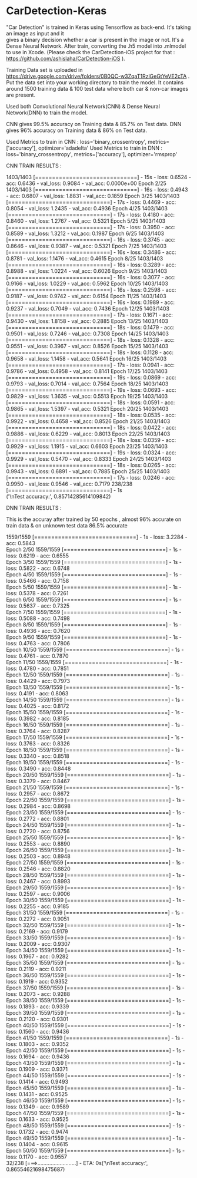 # CarDetection-Keras
"Car Detection" is trained in Keras using Tensorflow as back-end. It's taking an image as input and it  
gives a binary decision whether a car is present in the image or not. It's a Dense Neural Network. After train, converting the .h5 model
into .mlmodel to use in Xcode. (Please check the CarDetection-iOS project for that :  https://github.com/ashislaha/CarDetection-iOS ).

Training Data set is uploaded in https://drive.google.com/drive/folders/0B0QC-w3ZqaT1RzlGeGtYeVE2cTA . Put the data set into your working 
directory to train the model. It contains around 1500 training data & 100 test data where both car & non-car images are present.

Used both Convolutional Neural Network(CNN) & Dense Neural Network(DNN) to train the model. 

CNN gives 99.5% accuracy on Training data & 85.7% on Test data.
DNN gives 96%   accuracy on Training data & 86% on Test data.

Used Metrics to train in CNN : loss='binary_crossentropy', metrics=['accuracy'], optimizer='adadelta'
Used Metrics to train in DNN : loss='binary_crossentropy', metrics=['accuracy'], optimizer='rmsprop'

CNN TRAIN RESULTS : 

1403/1403 [==============================] - 15s - loss: 0.6524 - acc: 0.6436 - val_loss: 0.9084 - val_acc: 0.0000e+00
Epoch 2/25
1403/1403 [==============================] - 16s - loss: 0.4943 - acc: 0.6807 - val_loss: 1.8831 - val_acc: 0.1859
Epoch 3/25
1403/1403 [==============================] - 17s - loss: 0.4469 - acc: 0.8054 - val_loss: 1.2435 - val_acc: 0.4936
Epoch 4/25
1403/1403 [==============================] - 17s - loss: 0.4180 - acc: 0.8460 - val_loss: 1.2767 - val_acc: 0.5321
Epoch 5/25
1403/1403 [==============================] - 17s - loss: 0.3950 - acc: 0.8589 - val_loss: 1.3212 - val_acc: 0.1987
Epoch 6/25
1403/1403 [==============================] - 16s - loss: 0.3745 - acc: 0.8646 - val_loss: 0.9387 - val_acc: 0.5321
Epoch 7/25
1403/1403 [==============================] - 16s - loss: 0.3486 - acc: 0.8781 - val_loss: 1.1476 - val_acc: 0.4615
Epoch 8/25
1403/1403 [==============================] - 16s - loss: 0.3289 - acc: 0.8988 - val_loss: 1.0224 - val_acc: 0.6026
Epoch 9/25
1403/1403 [==============================] - 16s - loss: 0.3077 - acc: 0.9166 - val_loss: 1.0229 - val_acc: 0.5962
Epoch 10/25
1403/1403 [==============================] - 16s - loss: 0.2598 - acc: 0.9187 - val_loss: 0.9742 - val_acc: 0.6154
Epoch 11/25
1403/1403 [==============================] - 16s - loss: 0.1989 - acc: 0.9237 - val_loss: 0.7049 - val_acc: 0.7436
Epoch 12/25
1403/1403 [==============================] - 17s - loss: 0.1671 - acc: 0.9430 - val_loss: 1.8158 - val_acc: 0.2885
Epoch 13/25
1403/1403 [==============================] - 18s - loss: 0.1479 - acc: 0.9501 - val_loss: 0.7246 - val_acc: 0.7308
Epoch 14/25
1403/1403 [==============================] - 18s - loss: 0.1328 - acc: 0.9551 - val_loss: 0.3967 - val_acc: 0.8526
Epoch 15/25
1403/1403 [==============================] - 18s - loss: 0.1128 - acc: 0.9658 - val_loss: 1.1458 - val_acc: 0.5641
Epoch 16/25
1403/1403 [==============================] - 17s - loss: 0.0941 - acc: 0.9786 - val_loss: 0.4958 - val_acc: 0.8141
Epoch 17/25
1403/1403 [==============================] - 19s - loss: 0.0869 - acc: 0.9793 - val_loss: 0.7014 - val_acc: 0.7564
Epoch 18/25
1403/1403 [==============================] - 19s - loss: 0.0693 - acc: 0.9829 - val_loss: 1.3635 - val_acc: 0.5513
Epoch 19/25
1403/1403 [==============================] - 18s - loss: 0.0591 - acc: 0.9865 - val_loss: 1.5397 - val_acc: 0.5321
Epoch 20/25
1403/1403 [==============================] - 18s - loss: 0.0535 - acc: 0.9922 - val_loss: 0.4658 - val_acc: 0.8526
Epoch 21/25
1403/1403 [==============================] - 18s - loss: 0.0422 - acc: 0.9886 - val_loss: 0.6229 - val_acc: 0.8013
Epoch 22/25
1403/1403 [==============================] - 18s - loss: 0.0359 - acc: 0.9929 - val_loss: 1.1915 - val_acc: 0.6603
Epoch 23/25
1403/1403 [==============================] - 19s - loss: 0.0324 - acc: 0.9929 - val_loss: 0.5470 - val_acc: 0.8333
Epoch 24/25
1403/1403 [==============================] - 18s - loss: 0.0265 - acc: 0.9943 - val_loss: 0.6891 - val_acc: 0.7885
Epoch 25/25
1403/1403 [==============================] - 17s - loss: 0.0246 - acc: 0.9950 - val_loss: 0.9546 - val_acc: 0.7179
238/238 [==============================] - 1s     
('\nTest accuracy:', 0.85714285614109842)


DNN TRAIN RESULTS : 

This is the accuray after trained by 50 epochs , almost 96% accurate on train data & on unknown test data 86.5% accurate

1559/1559 [==============================] - 1s - loss: 3.2284 - acc: 0.5843      
Epoch 2/50
1559/1559 [==============================] - 1s - loss: 0.6219 - acc: 0.6555     
Epoch 3/50
1559/1559 [==============================] - 1s - loss: 0.5822 - acc: 0.6748     
Epoch 4/50
1559/1559 [==============================] - 1s - loss: 0.5466 - acc: 0.7158     
Epoch 5/50
1559/1559 [==============================] - 1s - loss: 0.5378 - acc: 0.7261     
Epoch 6/50
1559/1559 [==============================] - 1s - loss: 0.5637 - acc: 0.7325     
Epoch 7/50
1559/1559 [==============================] - 1s - loss: 0.5088 - acc: 0.7498     
Epoch 8/50
1559/1559 [==============================] - 1s - loss: 0.4936 - acc: 0.7620     
Epoch 9/50
1559/1559 [==============================] - 1s - loss: 0.4763 - acc: 0.7806     
Epoch 10/50
1559/1559 [==============================] - 1s - loss: 0.4761 - acc: 0.7870     
Epoch 11/50
1559/1559 [==============================] - 1s - loss: 0.4780 - acc: 0.7851     
Epoch 12/50
1559/1559 [==============================] - 1s - loss: 0.4429 - acc: 0.7973     
Epoch 13/50
1559/1559 [==============================] - 1s - loss: 0.4191 - acc: 0.8063     
Epoch 14/50
1559/1559 [==============================] - 1s - loss: 0.4025 - acc: 0.8172     
Epoch 15/50
1559/1559 [==============================] - 1s - loss: 0.3982 - acc: 0.8185     
Epoch 16/50
1559/1559 [==============================] - 1s - loss: 0.3764 - acc: 0.8287     
Epoch 17/50
1559/1559 [==============================] - 1s - loss: 0.3763 - acc: 0.8326     
Epoch 18/50
1559/1559 [==============================] - 1s - loss: 0.3340 - acc: 0.8518     
Epoch 19/50
1559/1559 [==============================] - 1s - loss: 0.3490 - acc: 0.8448     
Epoch 20/50
1559/1559 [==============================] - 1s - loss: 0.3379 - acc: 0.8467     
Epoch 21/50
1559/1559 [==============================] - 1s - loss: 0.2957 - acc: 0.8672     
Epoch 22/50
1559/1559 [==============================] - 1s - loss: 0.2984 - acc: 0.8698     
Epoch 23/50
1559/1559 [==============================] - 1s - loss: 0.2772 - acc: 0.8801     
Epoch 24/50
1559/1559 [==============================] - 1s - loss: 0.2720 - acc: 0.8756     
Epoch 25/50
1559/1559 [==============================] - 1s - loss: 0.2553 - acc: 0.8890     
Epoch 26/50
1559/1559 [==============================] - 1s - loss: 0.2503 - acc: 0.8948     
Epoch 27/50
1559/1559 [==============================] - 1s - loss: 0.2546 - acc: 0.8820     
Epoch 28/50
1559/1559 [==============================] - 1s - loss: 0.2467 - acc: 0.8993     
Epoch 29/50
1559/1559 [==============================] - 1s - loss: 0.2597 - acc: 0.9006     
Epoch 30/50
1559/1559 [==============================] - 1s - loss: 0.2255 - acc: 0.9185     
Epoch 31/50
1559/1559 [==============================] - 1s - loss: 0.2272 - acc: 0.9051     
Epoch 32/50
1559/1559 [==============================] - 1s - loss: 0.2169 - acc: 0.9179     
Epoch 33/50
1559/1559 [==============================] - 1s - loss: 0.2009 - acc: 0.9307     
Epoch 34/50
1559/1559 [==============================] - 1s - loss: 0.1967 - acc: 0.9282     
Epoch 35/50
1559/1559 [==============================] - 1s - loss: 0.2119 - acc: 0.9211     
Epoch 36/50
1559/1559 [==============================] - 1s - loss: 0.1919 - acc: 0.9352     
Epoch 37/50
1559/1559 [==============================] - 1s - loss: 0.2073 - acc: 0.9288     
Epoch 38/50
1559/1559 [==============================] - 1s - loss: 0.1893 - acc: 0.9339     
Epoch 39/50
1559/1559 [==============================] - 1s - loss: 0.2120 - acc: 0.9301     
Epoch 40/50
1559/1559 [==============================] - 1s - loss: 0.1560 - acc: 0.9436     
Epoch 41/50
1559/1559 [==============================] - 1s - loss: 0.1803 - acc: 0.9352     
Epoch 42/50
1559/1559 [==============================] - 1s - loss: 0.1694 - acc: 0.9436     
Epoch 43/50
1559/1559 [==============================] - 1s - loss: 0.1909 - acc: 0.9371     
Epoch 44/50
1559/1559 [==============================] - 1s - loss: 0.1414 - acc: 0.9493     
Epoch 45/50
1559/1559 [==============================] - 1s - loss: 0.1431 - acc: 0.9525     
Epoch 46/50
1559/1559 [==============================] - 1s - loss: 0.1349 - acc: 0.9589     
Epoch 47/50
1559/1559 [==============================] - 1s - loss: 0.1633 - acc: 0.9525     
Epoch 48/50
1559/1559 [==============================] - 1s - loss: 0.1732 - acc: 0.9474     
Epoch 49/50
1559/1559 [==============================] - 1s - loss: 0.1404 - acc: 0.9615     
Epoch 50/50
1559/1559 [==============================] - 1s - loss: 0.1170 - acc: 0.9557     
 32/238 [===>..........................] - ETA: 0s('\nTest accuracy:', 0.86554621698475687)
